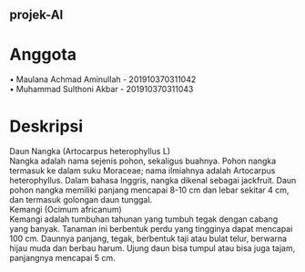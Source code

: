 ## projek-AI

# Anggota 
•	Maulana Achmad Aminullah - 201910370311042 <br />
•	Muhammad Sulthoni Akbar - 201910370311043

# Deskripsi
Daun Nangka (Artocarpus heterophyllus L) <br />
Nangka adalah nama sejenis pohon, sekaligus buahnya. Pohon nangka termasuk ke dalam suku Moraceae; nama ilmiahnya adalah Artocarpus heterophyllus. Dalam bahasa Inggris, nangka dikenal sebagai jackfruit. Daun pohon nangka memiliki panjang mencapai 8-10 cm dan lebar sekitar 4 cm, dan termasuk golongan daun tunggal. <br />
Kemangi (Ocimum africanum) <br />
Kemangi adalah tumbuhan tahunan yang tumbuh tegak dengan cabang yang banyak. Tanaman ini berbentuk perdu yang tingginya dapat mencapai 100 cm. Daunnya panjang, tegak, berbentuk taji atau bulat telur, berwarna hijau muda dan berbau harum. Ujung daun bisa tumpul atau bisa juga tajam, panjangnya mencapai 5 cm.
